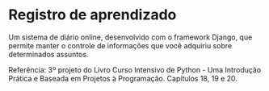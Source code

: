 # Registro de aprendizado
Um sistema de diário online, desenvolvido com o framework Django, que permite manter o controle de informações que você adquiriu sobre determinados assuntos.

Referência: 
3º projeto do Livro Curso Intensivo de Python - Uma Introdução Prática e Baseada em Projetos à Programação. Capítulos 18, 19 e 20.
